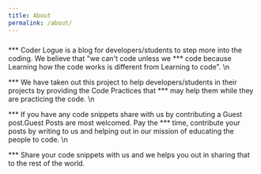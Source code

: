 ```yaml
---
title: About
permalink: /about/
---
```

#####
*** Coder Logue is a blog for developers/students to step more into the coding. We believe that "we can't code unless we *** code because Learning how the code works is different from Learning to code". \n

*** We have taken out this project to help developers/students in their projects by  providing the Code Practices that *** may help them while they are practicing the code. \n

*** If you have any code snippets share with us by contributing a Guest post.Guest Posts are most welcomed. Pay the    *** time, contribute your posts by writing to us and helping out in our mission of educating the people to code. \n 

*** Share your code snippets with us and we helps you out in sharing that to the rest of the world.
#####
